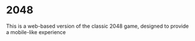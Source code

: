 # 2048

This is a web-based version of the classic 2048 game, designed to provide a mobile-like experience
